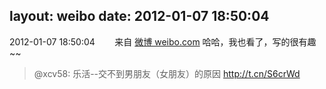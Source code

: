layout: weibo
date: 2012-01-07 18:50:04
---
2012-01-07 18:50:04  &nbsp;&nbsp;&nbsp;&nbsp;&nbsp;&nbsp; 来自 <a href="http://weibo.com/" rel="nofollow">微博 weibo.com</a>
哈哈，我也看了，写的很有趣~~
>  @xcv58: 乐活--交不到男朋友（女朋友）的原因 http://t.cn/S6crWd ​​​
